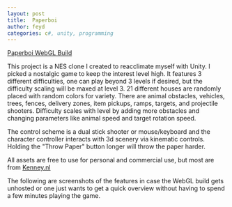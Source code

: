 ```yaml
---
layout: post
title:  Paperboi
author: feyd
categories: c#, unity, programming
---
```


<a href="https://www.levelsevencomputers.com/projectb/paperboi/">Paperboi WebGL Build</a>
<p>
This project is a NES clone I created to reacclimate myself with Unity.  I picked a nostalgic game to keep the interest level high.  It features 3 different difficulties, one can play beyond 3 levels if desired, but the difficulty scaling will be maxed at level 3.  21 different houses are randomly placed with random colors for variety.  There are animal obstacles, vehicles, trees, fences, delivery zones, item pickups, ramps, targets, and projectile shooters.  Difficulty scales with level by adding more obstacles and changing parameters like animal speed and target rotation speed.
<p>
The control scheme is a dual stick shooter or mouse/keyboard and the character controller interacts with 3d scenery via kinematic controls.  Holding the "Throw Paper" button longer will throw the paper harder.

All assets are free to use for personal and commercial use, but most are from <a href="https://kenney.nl">Kenney.nl</a>

The following are screenshots of the features in case the WebGL build gets unhosted or one just wants to get a quick overview without having to spend a few minutes playing the game.


